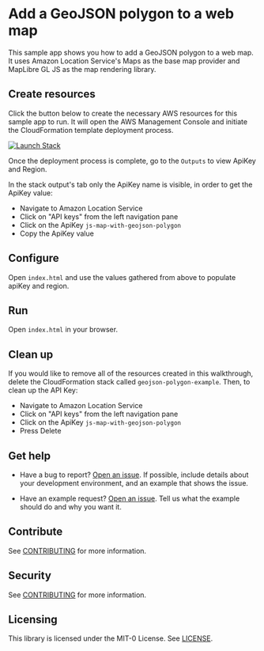 # Add a GeoJSON polygon to a web map

This sample app shows you how to add a GeoJSON polygon to a web map. It uses Amazon Location Service's Maps as the base map provider and MapLibre GL JS as the map rendering library.

## Create resources

Click the button below to create the necessary AWS resources for this sample app to run. It will open the AWS Management Console and initiate the CloudFormation template deployment process.

<!-- TODO: templateUrl needs to be updated with the correct template -->

[![Launch Stack](https://amazon-location-cloudformation-templates.s3.us-west-2.amazonaws.com/cfn-launch-stack-button.svg)](https://console.aws.amazon.com/cloudformation/home?#/stacks/quickcreate?stackName=geojson-polygon-example&templateURL=https://amazon-location-cloudformation-templates.s3.us-west-2.amazonaws.com/samples/web-js-map-with-geojson-polygon/template.yml)

Once the deployment process is complete, go to the `Outputs` to view ApiKey and Region.

In the stack output's tab only the ApiKey name is visible, in order to get the ApiKey value:
- Navigate to Amazon Location Service
- Click on "API keys" from the left navigation pane
- Click on the ApiKey `js-map-with-geojson-polygon`
- Copy the ApiKey value

## Configure

Open `index.html` and use the values gathered from above to populate apiKey and region.

## Run

Open `index.html` in your browser.

## Clean up

If you would like to remove all of the resources created in this walkthrough,
delete the CloudFormation stack called `geojson-polygon-example`. Then, to clean up the API Key:
- Navigate to Amazon Location Service
- Click on "API keys" from the left navigation pane
- Click on the ApiKey `js-map-with-geojson-polygon`
- Press Delete

## Get help

- Have a bug to report? [Open an issue](https://github.com/aws-geospatial/amazon-location-samples-js/issues/new). If possible, include details about your development environment, and an example that shows the issue.

- Have an example request? [Open an issue](https://github.com/aws-geospatial/amazon-location-samples-js/issues/new). Tell us what the example should do and why you want it.

## Contribute

See [CONTRIBUTING](../CONTRIBUTING.md) for more information.

## Security

See [CONTRIBUTING](../CONTRIBUTING.md#security-issue-notifications) for more information.

## Licensing

This library is licensed under the MIT-0 License. See [LICENSE](../LICENSE).
